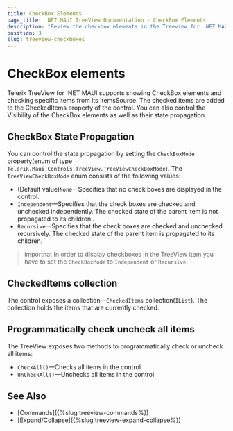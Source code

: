 ```yaml
---
title: CheckBox Elements
page_title: .NET MAUI TreeView Documentation - CheckBox Elements
description: "Review the checkbox elements in the Treeview for .NET MAUI."
position: 3
slug: treeview-checkboxes
---
```


# CheckBox elements

Telerik TreeView for .NET MAUI supports showing CheckBox elements and checking specific items from its ItemsSource. The checked items are added to the CheckedItems property of the control. You can also control the Visibility of the CheckBox elements as well as their state propagation.

## CheckBox State Propagation

You can control the state propagation by setting the `CheckBoxMode` property(enum of type `Telerik.Maui.Controls.TreeView.TreeViewCheckBoxMode`). The `TreeViewCheckBoxMode` enum consists of the following values:

* (Default value)`None`&mdash;Specifies that no check boxes are displayed in the control.
* `Independent`&mdash;Specifies that the check boxes are checked and unchecked independently. The checked state of the parent item is not propagated to its children..
* `Recursive`&mdash;Specifies that the check boxes are checked and unchecked recursively. The checked state of the parent item is propagated to its children.

>importnat In order to display checkboxes in the TreeView item you have to set the `CheckBoxMode` to `Independent` or `Recursive`.

## CheckedItems collection

The control exposes a collection&mdash;`CheckedItems` collection(`IList`). The collection holds the items that are currently checked.

## Programmatically check uncheck all items

The TreeView exposes two methods to programmatically check or uncheck all items:

* `CheckAll()`&mdash;Checks all items in the control.
* `UnCheckAll()`&mdash;Unchecks all items in the control.

## See Also

* [Commands]({%slug treeview-commands%})
* [Expand/Collapse]({%slug treeview-expand-collapse%})
